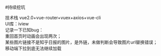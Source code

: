 #持续挖坑

技术栈
vue2.0+vue-router+vuex+axios+vue-cli</br>
UI库：iview</br>
记录一下已知bug：</br>
重回首页时动画会出现两次；</br>
某些图片链接不是知乎日报的图片，是外链，未做判断会导致图片url替换错误；</br>
移动端下拉到底无法继续加载</br>

